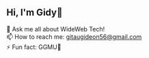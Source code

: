 ## Hi, I'm Gidy👋
💬 Ask me all about WideWeb Tech!</br>
📫 How to reach me: gitaugideon56@gmail.com</br>
⚡ Fun fact: GGMU🎉

